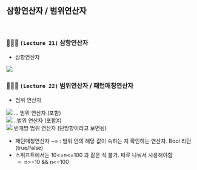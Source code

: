 ## 삼항연산자 / 범위연산자

<br/>

### 👩🏻‍💻 `(Lecture 21)` 삼항연산자

- 삼항연산자

<img src="https://img1.daumcdn.net/thumb/R1280x0/?scode=mtistory2&fname=https%3A%2F%2Fblog.kakaocdn.net%2Fdn%2FdKLfMD%2FbtsudO3P4Kx%2FNC3QPWrucPDXf28CAUKP31%2Fimg.png" />

<br/>

### 👩🏻‍💻 `(Lecture 22)` 범위연산자 / 패턴매칭연산자

- 범위 연산자

<img src="https://img1.daumcdn.net/thumb/R1280x0/?scode=mtistory2&fname=https%3A%2F%2Fblog.kakaocdn.net%2Fdn%2Fb8c3yT%2FbtsuefNK5hF%2FlLnkJKb72fRXv6kod4t84K%2Fimg.png" />
... 범위 연산자 (포함)

<br/>

<img src="https://img1.daumcdn.net/thumb/R1280x0/?scode=mtistory2&fname=https%3A%2F%2Fblog.kakaocdn.net%2Fdn%2FsDvhN%2Fbtst6mUR55B%2Ft6GXuc0w5Ka1hAnPiHRH4k%2Fimg.png" />
..범위 연산자 (포함X)

<br/>

<img src="https://img1.daumcdn.net/thumb/R1280x0/?scode=mtistory2&fname=https%3A%2F%2Fblog.kakaocdn.net%2Fdn%2FSV0lU%2FbtsubLNdQ9a%2FmoK3HzD1V14KvdWgkaFVS0%2Fimg.png" />
반개방 범위 연산자 (단방향이라고 보면됨)

<br/>

- 패턴매칭연산자 ~= : 범위 안의 해당 값이 속하는 지 확인하는 연산자. Bool 리턴(true/false)
- 스위프트에서는 10<=n<=100 과 같은 식 불가. 따로 나눠서 사용해야함
  - n>=10 && n<=100
